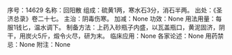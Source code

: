 序号：14629
名称：回阳散
组成：硫黄1两，寒水石3分，消石半两。
出处：《圣济总录》卷二十七。
主治：阴毒伤寒。
加减：None
功效：None
用法用量：每服1钱匕，温水调下。
制备方法：上药入砂瓶子内盛，以瓦盖瓶口，黄泥固济，阴干，用炭火5斤，煅令火尽，研为末。
临床应用：None
各家论述：None
用药禁忌：None
附注：None
